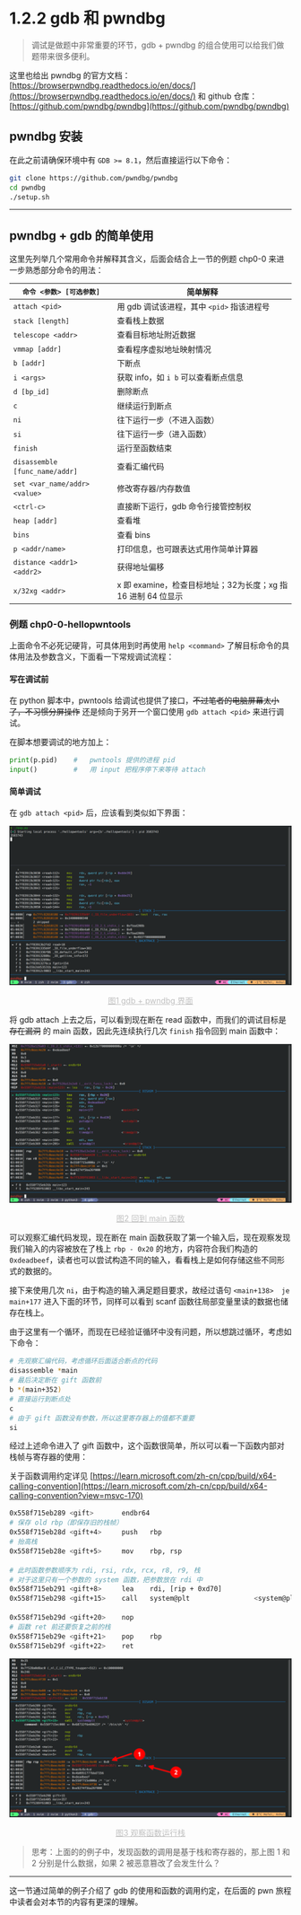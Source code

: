 # 1.2.2 gdb 和 pwndbg

>   调试是做题中非常重要的环节，gdb + pwndbg 的组合使用可以给我们做题带来很多便利。

这里也给出 pwndbg 的官方文档：[https://browserpwndbg.readthedocs.io/en/docs/](https://browserpwndbg.readthedocs.io/en/docs/) 和 github 仓库：[https://github.com/pwndbg/pwndbg](https://github.com/pwndbg/pwndbg)

##  pwndbg 安装

在此之前请确保环境中有 `GDB >= 8.1`，然后直接运行以下命令：

```sh
git clone https://github.com/pwndbg/pwndbg
cd pwndbg
./setup.sh
```

---

## pwndbg + gdb 的简单使用

这里先列举几个常用命令并解释其含义，后面会结合上一节的例题 chp0-0 来进一步熟悉部分命令的用法：

| `命令 <参数> [可选参数]` | 简单解释 |
| -- | -- |
| `attach <pid>` | 用 gdb 调试该进程，其中 `<pid>` 指该进程号 |
| `stack [length]` | 查看栈上数据 |
| `telescope <addr>` | 查看目标地址附近数据 |
| `vmmap [addr]` | 查看程序虚拟地址映射情况 |
| `b [addr]` | 下断点 |
| `i <args>` | 获取 info，如 `i b` 可以查看断点信息 |
| `d [bp_id]` | 删除断点 |
| `c` | 继续运行到断点 |
| `ni` | 往下运行一步（不进入函数） |
| `si` | 往下运行一步（进入函数） |
| `finish` | 运行至函数结束 |
| `disassemble [func_name/addr]` | 查看汇编代码 |
| `set <var_name/addr> <value>` | 修改寄存器/内存数值 |
| `<ctrl-c>` | 直接断下运行，gdb 命令行接管控制权 |
| `heap [addr]` | 查看堆 |
| `bins` | 查看 bins |
| `p <addr/name>` | 打印信息，也可跟表达式用作简单计算器 |
| `distance <addr1> <addr2>` | 获得地址偏移 |
| `x/32xg <addr>` | x 即 examine，检查目标地址；32为长度；xg 指 16 进制 64 位显示 |

### 例题 chp0-0-hellopwntools

上面命令不必死记硬背，可具体用到时再使用 `help <command>` 了解目标命令的具体用法及参数含义，下面看一下常规调试流程：

#### 写在调试前

在 python 脚本中，pwntools 给调试也提供了接口，~~不过笔者的电脑屏幕太小了，不习惯分屏操作~~ 还是倾向于另开一个窗口使用 `gdb attach <pid>` 来进行调试。

在脚本想要调试的地方加上：

```python
print(p.pid)    #   pwntools 提供的进程 pid
input()         #   用 input 把程序停下来等待 attach
```

#### 简单调试

在 `gdb attach <pid>` 后，应该看到类似如下界面：

![](../assets/chp0-00.png)

<center style="font-size:14px;color:#C0C0C0;text-decoration:underline">图1 gdb + pwndbg 界面</center>

将 gdb attach 上去之后，可以看到现在断在 read 函数中，而我们的调试目标是 ~~存在漏洞~~ 的 main 函数，因此先连续执行几次 `finish` 指令回到 main 函数中：

![](../assets/chp0-01.png)

<center style="font-size:14px;color:#C0C0C0;text-decoration:underline">图2 回到 main 函数</center>

可以观察汇编代码发现，现在断在 main 函数获取了第一个输入后，现在观察发现我们输入的内容被放在了栈上 `rbp - 0x20` 的地方，内容符合我们构造的 `0xdeadbeef`，读者也可以尝试构造不同的输入，看看栈上是如何存储这些不同形式的数据的。

接下来使用几次 `ni`，由于构造的输入满足题目要求，故经过语句 `<main+138>  je  main+177` 进入下面的环节，同样可以看到 scanf 函数往局部变量里读的数据也储存在栈上。

由于这里有一个循环，而现在已经验证循环中没有问题，所以想跳过循环，考虑如下命令：

```sh
# 先观察汇编代码，考虑循环后面适合断点的代码
disassemble *main
# 最后决定断在 gift 函数前
b *(main+352)
# 直接运行到断点处
c
# 由于 gift 函数没有参数，所以这里寄存器上的值都不重要
si
```

经过上述命令进入了 gift 函数中，这个函数很简单，所以可以看一下函数内部对栈帧与寄存器的使用：

关于函数调用约定详见 [https://learn.microsoft.com/zh-cn/cpp/build/x64-calling-convention](https://learn.microsoft.com/zh-cn/cpp/build/x64-calling-convention?view=msvc-170)

```sh
0x558f715eb289 <gift>       endbr64 
# 保存 old rbp（即保存旧的栈帧）
0x558f715eb28d <gift+4>     push   rbp
# 抬高栈
0x558f715eb28e <gift+5>     mov    rbp, rsp

# 此时函数参数顺序为 rdi, rsi, rdx, rcx, r8, r9, 栈
# 对于这里只有一个参数的 system 函数，把参数放在 rdi 中
0x558f715eb291 <gift+8>     lea    rdi, [rip + 0xd70]
0x558f715eb298 <gift+15>    call   system@plt                <system@plt>

0x558f715eb29d <gift+20>    nop    
# 函数 ret 前还要恢复之前的栈
0x558f715eb29e <gift+21>    pop    rbp
0x558f715eb29f <gift+22>    ret    
```

![](../assets/chp0-02.png)

<center style="font-size:14px;color:#C0C0C0;text-decoration:underline">图3 观察函数运行栈</center>

>   思考：上面的的例子中，发现函数的调用是基于栈和寄存器的，那上图 1 和 2 分别是什么数据，如果 2 被恶意篡改了会发生什么？

---

这一节通过简单的例子介绍了 gdb 的使用和函数的调用约定，在后面的 pwn 旅程中读者会对本节的内容有更深的理解。

